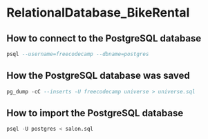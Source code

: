 # RelationalDatabase_BikeRental
## How to connect to the PostgreSQL database
```sql
psql --username=freecodecamp --dbname=postgres
```
## How the PostgreSQL database was saved
```sql 
pg_dump -cC --inserts -U freecodecamp universe > universe.sql
```

## How to import the PostgreSQL database
```sql
psql -U postgres < salon.sql
```